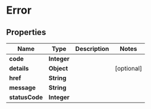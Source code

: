 

# Error


## Properties

| Name | Type | Description | Notes |
|------------ | ------------- | ------------- | -------------|
|**code** | **Integer** |  |  |
|**details** | **Object** |  |  [optional] |
|**href** | **String** |  |  |
|**message** | **String** |  |  |
|**statusCode** | **Integer** |  |  |



